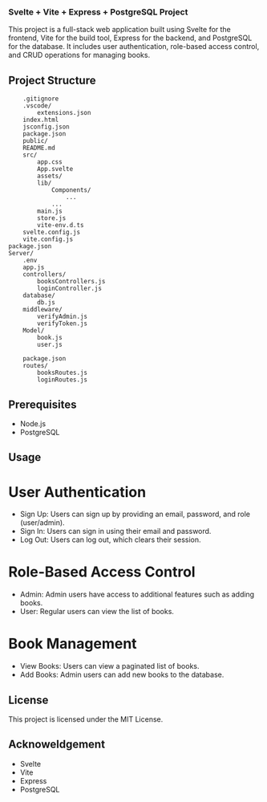 ### Svelte + Vite + Express + PostgreSQL Project
This project is a full-stack web application built using Svelte for the frontend, Vite for the build tool, Express for the backend, and PostgreSQL for the database. It includes user authentication, role-based access control, and CRUD operations for managing books.
## Project Structure
``` Client/
    .gitignore
    .vscode/
        extensions.json
    index.html
    jsconfig.json
    package.json
    public/
    README.md
    src/
        app.css
        App.svelte
        assets/
        lib/
            Components/
                ...
            ...
        main.js
        store.js
        vite-env.d.ts
    svelte.config.js
    vite.config.js
package.json
Server/
    .env
    app.js
    controllers/
        booksControllers.js
        loginController.js
    database/
        db.js
    middleware/
        verifyAdmin.js
        verifyToken.js
    Model/
        book.js
        user.js

    package.json
    routes/
        booksRoutes.js
        loginRoutes.js
```
## Prerequisites
- Node.js
- PostgreSQL
## Usage 
# User Authentication
- Sign Up: Users can sign up by providing an email, password, and role (user/admin).
- Sign In: Users can sign in using their email and password.
- Log Out: Users can log out, which clears their session.
# Role-Based Access Control
- Admin: Admin users have access to additional features such as adding books.
- User: Regular users can view the list of books.
# Book Management
- View Books: Users can view a paginated list of books.
- Add Books: Admin users can add new books to the database.
## License
This project is licensed under the MIT License.
## Acknoweldgement 
- Svelte
- Vite
- Express
- PostgreSQL
